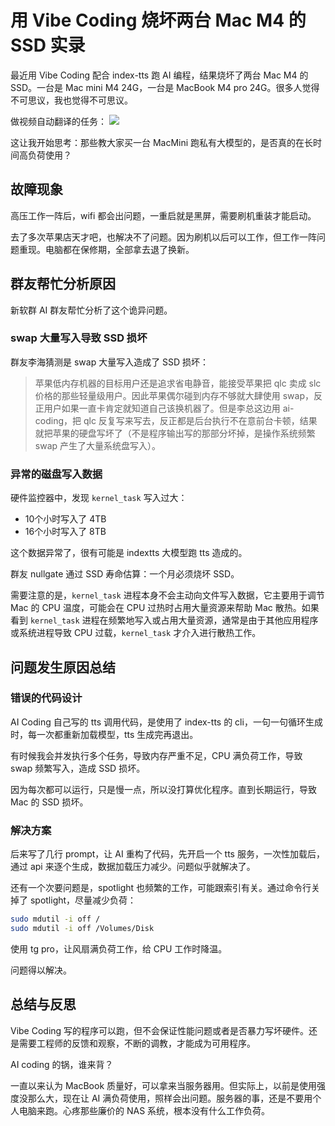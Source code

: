 # 用 Vibe Coding 烧坏两台 Mac M4 的 SSD 实录

最近用 Vibe Coding 配合 index-tts 跑 AI 编程，结果烧坏了两台 Mac M4 的 SSD。一台是 Mac mini M4 24G，一台是 MacBook M4 pro 24G。很多人觉得不可思议，我也觉得不可思议。

做视频自动翻译的任务：
![](https://www.bilibili.com/video/BV1GHnzzPEa7/)

这让我开始思考：那些教大家买一台 MacMini 跑私有大模型的，是否真的在长时间高负荷使用？

## 故障现象

高压工作一阵后，wifi 都会出问题，一重启就是黑屏，需要刷机重装才能启动。

去了多次苹果店天才吧，也解决不了问题。因为刷机以后可以工作，但工作一阵问题重现。电脑都在保修期，全部拿去退了换新。

## 群友帮忙分析原因

新软群 AI 群友帮忙分析了这个诡异问题。

### swap 大量写入导致 SSD 损坏

群友李海猜测是 swap 大量写入造成了 SSD 损坏：

> 苹果低内存机器的目标用户还是追求省电静音，能接受苹果把 qlc 卖成 slc 价格的那些轻量级用户。因此苹果偶尔碰到内存不够就大肆使用 swap，反正用户如果一直卡肯定就知道自己该换机器了。但是李总这边用 ai-coding，把 qlc 反复写来写去，反正都是后台执行不在意前台卡顿，结果就把苹果的硬盘写坏了（不是程序输出写的那部分坏掉，是操作系统频繁 swap 产生了大量系统盘写入）。

### 异常的磁盘写入数据

硬件监控器中，发现 `kernel_task` 写入过大：
- 10个小时写入了 4TB
- 16个小时写入了 8TB

这个数据异常了，很有可能是 indextts 大模型跑 tts 造成的。

群友 nullgate 通过 SSD 寿命估算：一个月必须烧坏 SSD。

需要注意的是，`kernel_task` 进程本身不会主动向文件写入数据，它主要用于调节 Mac 的 CPU 温度，可能会在 CPU 过热时占用大量资源来帮助 Mac 散热。如果看到 `kernel_task` 进程在频繁地写入或占用大量资源，通常是由于其他应用程序或系统进程导致 CPU 过载，`kernel_task` 才介入进行散热工作。

## 问题发生原因总结

### 错误的代码设计

AI Coding 自己写的 tts 调用代码，是使用了 index-tts 的 cli，一句一句循环生成时，每一次都重新加载模型，tts 生成完再退出。

有时候我会并发执行多个任务，导致内存严重不足，CPU 满负荷工作，导致 swap 频繁写入，造成 SSD 损坏。

因为每次都可以运行，只是慢一点，所以没打算优化程序。直到长期运行，导致 Mac 的 SSD 损坏。

### 解决方案

后来写了几行 prompt，让 AI 重构了代码，先开启一个 tts 服务，一次性加载后，通过 api 来逐个生成，数据加载压力减少。问题似乎就解决了。

还有一个次要问题是，spotlight 也频繁的工作，可能跟索引有关。通过命令行关掉了 spotlight，尽量减少负荷：

```bash
sudo mdutil -i off /
sudo mdutil -i off /Volumes/Disk
```

使用 tg pro，让风扇满负荷工作，给 CPU 工作时降温。

问题得以解决。

## 总结与反思

Vibe Coding 写的程序可以跑，但不会保证性能问题或者是否暴力写坏硬件。还是需要工程师的反馈和观察，不断的调教，才能成为可用程序。

AI coding 的锅，谁来背？

一直以来认为 MacBook 质量好，可以拿来当服务器用。但实际上，以前是使用强度没那么大，现在让 AI 满负荷使用，照样会出问题。服务器的事，还是不要用个人电脑来跑。心疼那些廉价的 NAS 系统，根本没有什么工作负荷。